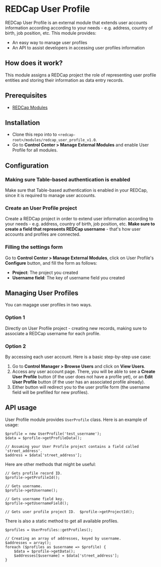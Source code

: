 # REDCap User Profile
REDCap User Profile is an external module that extends user accounts information according according to your needs - e.g. address, country of birth, job position, etc. This module provides:
- An easy way to manage user profiles
- An API to assist developers in accessing user profiles information

## How does it work?
This module assigns a REDCap project the role of representing user profile entities and storing their information as data entry records.

## Prerequisites
- [REDCap Modules](https://github.com/vanderbilt/redcap-external-modules)

## Installation
- Clone this repo into to `<redcap-root>/modules/redcap_user_profile_v1.0`.
- Go to **Control Center > Manage External Modules** and enable User Profile for all modules.

## Configuration

### Making sure Table-based authentication is enabled
Make sure that Table-based authentication is enabled in your REDCap, since it is required to manage user accounts.

### Create an User Profile project
Create a REDCap project in order to extend user information according to your needs - e.g. address, country of birth, job position, etc. **Make sure to create a field that represents REDCap username** - that's how user accounts and profiles are connected.

### Filling the settings form
Go to **Control Center > Manage External Modules**, click on User Profile's **Configure** button, and fill the form as follows:
  - **Project**: The project you created
  - **Username field**: The key of username field you created

## Managing User Profiles
You can magage user profiles in two ways.

### Option 1
Directly on User Profile project - creating new records, making sure to associate a REDCap username for each profile.

### Option 2
By accessing each user account. Here is a basic step-by-step use case:
1. Go to **Control Manager > Browse Users** and click on **View Users**.
2. Access any user account page. There, you will be able to see a **Create User Profile** button (if the user does not have a profile yet), or an **Edit User Profile** button (if the user has an associated profile already).
4. Either button will redirect you to the user profile form (the username field will be prefilled for new profiles).

## API usage
User Profile module provides `UserProfile` class. Here is an example of usage:

```
$profile = new UserProfile('test_username');
$data = $profile->getProfileData();

// Assuming your User Profile project contains a field called 'street_address'.
$address = $data['street_address'];
```

Here are other methods that might be useful:
```
// Gets profile record ID.
$profile->getProfileId();

// Gets username.
$profile->getUsername();

// Gets username field key.
$profile->getUsernameField();

// Gets user profile project ID.  $profile->getProjectId();
```

There is also a static method to get all available profiles.
```
$profiles = UserProfiles::getProfiles();

// Creating an array of addresses, keyed by username.
$addresses = array();
foreach ($profiles as $username => $profile) {
    $data = $profile->getData();
    $addresses[$username] = $data['street_address'];
}
```
